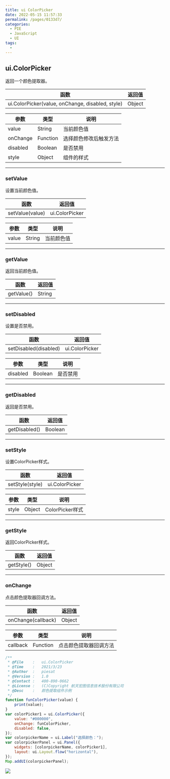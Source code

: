 ```yaml
---
title: ui ColorPicker
date: 2022-05-15 11:57:33
permalink: /pages/0133d7/
categories:
  - PIE
  - JavaScript
  - UI
tags:
  - 
---
```

## ui.ColorPicker

返回一个颜色提取器。

| 函数                                             | 返回值 |
| ------------------------------------------------ | ------ |
| ui.ColorPicker(value, onChange, disabled, style) | Object |

| 参数     | 类型     | 说明                   |
| -------- | -------- | ---------------------- |
| value    | String   | 当前颜色值             |
| onChange | Function | 选择颜色修改后触发方法 |
| disabled | Boolean  | 是否禁用               |
| style    | Object   | 组件的样式             |

------

### setValue

设置当前颜色值。

| 函数            | 返回值         |
| --------------- | -------------- |
| setValue(value) | ui.ColorPicker |

| 参数  | 类型   | 说明       |
| ----- | ------ | ---------- |
| value | String | 当前颜色值 |

------

### getValue

返回当前颜色值。

| 函数       | 返回值 |
| ---------- | ------ |
| getValue() | String |

------

### setDisabled

设置是否禁用。

| 函数                  | 返回值         |
| --------------------- | -------------- |
| setDisabled(disabled) | ui.ColorPicker |

| 参数     | 类型    | 说明     |
| -------- | ------- | -------- |
| disabled | Boolean | 是否禁用 |

------

### getDisabled

返回是否禁用。

| 函数          | 返回值  |
| ------------- | ------- |
| getDisabled() | Boolean |

------

### setStyle

设置ColorPicker样式。

| 函数            | 返回值         |
| --------------- | -------------- |
| setStyle(style) | ui.ColorPicker |

| 参数  | 类型   | 说明            |
| ----- | ------ | --------------- |
| style | Object | ColorPicker样式 |

------

### getStyle

返回ColorPicker样式。

| 函数       | 返回值 |
| ---------- | ------ |
| getStyle() | Object |

------

### onChange

点击颜色提取器回调方法。

| 函数               | 返回值 |
| ------------------ | ------ |
| onChange(callback) | Object |

| 参数     | 类型     | 说明                   |
| -------- | -------- | ---------------------- |
| callback | Function | 点击颜色提取器回调方法 |

```javascript
/**
 * @File    :   ui.ColorPicker
 * @Time    :   2021/3/23
 * @Author  :   piesat
 * @Version :   1.0
 * @Contact :   400-890-0662
 * @License :   (C)Copyright 航天宏图信息技术股份有限公司
 * @Desc    :   颜色提取组件示例
 */
function funColorPicker(value) {
    print(value);
}
var colorPicker1 = ui.ColorPicker({
    value: "#000000",
    onChange: funColorPicker,
    disabled: false,
});
var colorpickerName = ui.Label("选择颜色：");
var colorpickerPanel = ui.Panel({
    widgets: [colorpickerName, colorPicker1],
    layout: ui.Layout.flow("horizontal"),
});
Map.addUI(colorpickerPanel);
```

![](http://pics.landcover100.com/pics/20222215/62807c474b88e.png)

